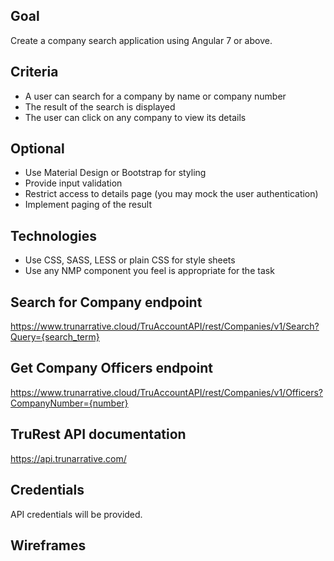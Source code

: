 ## Goal
Create a company search application using Angular 7 or above. 

## Criteria
* A user can search for a company by name or company number
* The result of the search is displayed
* The user can click on any company to view its details

## Optional
* Use Material Design or Bootstrap for styling
* Provide input validation
* Restrict access to details page (you may mock the user authentication)
* Implement paging of the result

## Technologies
* Use CSS, SASS, LESS or plain CSS for style sheets
* Use any NMP component you feel is appropriate for the task

## Search for Company endpoint
https://www.trunarrative.cloud/TruAccountAPI/rest/Companies/v1/Search?Query={search_term}

## Get Company Officers endpoint
https://www.trunarrative.cloud/TruAccountAPI/rest/Companies/v1/Officers?CompanyNumber={number}

## TruRest API documentation
https://api.trunarrative.com/

## Credentials
API credentials will be provided.

## Wireframes
